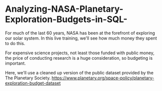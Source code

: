 # Analyzing-NASA-Planetary-Exploration-Budgets-in-SQL-

For much of the last 60 years, NASA has been at the forefront of exploring our solar system. In this live training, we'll see how much money they spent to do this.

For expensive science projects, not least those funded with public money, the price of conducting research is a huge consideration, so budgeting is important.

Here, we'll use a cleaned up version of the public dataset provided by the The Planetary Society. 
https://www.planetary.org/space-policy/planetary-exploration-budget-dataset
